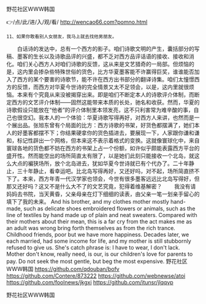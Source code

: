 
野花社区WWW韩国




👉/点/此/进/入/观/看/ http://wencao66.com?pomno.html




	11、如果你敢看别人女朋友，我马上就去找他男朋友。
　　白话诗的发达中，总有一个西方的影子。咱们诗歌文明的产生，囊括部分的写稿、墨客的生长以及诗歌品评的兴盛，都不乏对西方品评话语的接收、接收和消化。咱们关心西方人对咱们诗歌的反馈，这从来是文艺猎奇的一局部。但烦恼的是，这内里会掺杂些特殊世俗的货色，比方华夏墨客能不许赢得巨奖，谁谁能否加入了西方的某个要害的诗歌节，能不许在西方出书部分的翻译诗集。咱们太憧憬西方的反馈，而西方对华夏今世诗的完全情景又太不足领会，以是，这内里就很烦恼。本来有个究竟从来没被揭穿出来。即是咱们不断定本人的诗歌评介体制，而断定西方的文艺评介体制——固然这能带来本质的长处，驰名和收获。然而，华夏的诗歌假设只能放在“他者”的评介体制里本领发亮，这不只利害常为难辛酸的事，自己也很空幻。我本人的一个体验：华夏诗歌写得再好，对西方人来讲，也然而是一个展出品。张旭东曾有个局面的比方：西方诗歌的书架，好货色都摆满了，她们本人的好墨客都摆不下；你结果硬拿你的货色插进去，要展现一下，人家跟你谦和谦和，标记性辟出一个网格，但本来这不表示着格式的变换。这就像寰球化中，来自寰球各地的货色都不妨在西方的书架上占一个份额，如许似乎颇能表露西方平台的盛开性。然而能空出的场所简直太有限了，以是她们此刻只能接收一个北岛，就这么大点的褊狭场所，放个北岛进去，犹如华夏今世诗就已有个代办了。二十年静止，三十年静止，看幸运吧。比北岛写得再好，又还好吗，对不起，场所简直挤不下了。本来，西方年青一代汉学家也领会，今世有很多墨客远远比北岛写得好，但那又还好吗？这又不是什么大不了的文艺究竟，犯得着维基解密？
　　我没有请妈妈去书院，当天黄昏，父亲母亲在灯下细细的读表，由父亲一笔一划亲手留心的填下了我的未来。
And his brother, and my clothes mother mostly hand-made, such as delicate shoes embroidered flowers or animals, such as the line of textiles by hand made up of plain and neat sweaters.
Compared with their mothers about their mean, this is a far cry from the act makes me as an adult was wrong bring forth themselves as from the rich trance.
Childhood friends, poor but we have more happiness.
Decades later, we each married, had some income for life, and my mother is still stubbornly refused to give us.
She's catch phrase is: I have to wear, I don't lack.
Mother don't know, really need, is our, is our children's love for parents to pay.
Do not seek the most gentle, but beg the most expensive.
野花社区WWW韩国 https://github.com/qdouban/bofv
https://github.com/Contere/873222
https://github.com/webnewse/atoi
https://github.com/foolnews/jkgxi
https://github.com/itunsr/jlqqvp





野花社区WWW韩国
